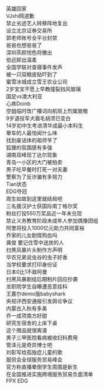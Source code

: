 英雄回家  
VJshi网道歉  
禁止劣迹艺人转移阵地复出  
设立北京证券交易所  
郭老师账号全平台封禁  
爸爸也想爸爸了  
深圳茶颜悦色将撤出  
伯远卸出温柔  
全国学联对查寝事件发声  
被一只双眼皮贴吓到了  
蜜雪冰城成立雪王农业公司  
2岁宝宝不愿上早教撞裂挡风玻璃  
国足vs澳大利亚  
心疼Doinb  
空姐临时改广播词向航班上烈属致敬  
9岁退役军犬眉毛胡须已变白  
14岁初中生考进清华成最小本科生  
晕车的人最怕闻什么味  
找到废话体的祖师爷了  
狐狸的氛围感有多强  
湖南双峰现丁达尔现象  
青岛一小区的大门被拍卖  
男子吃早餐时打死一对夫妻  
警察为了反诈骗有多努力  
Tian状态  
EDG夺冠  
周生如故到这里就结局吧  
三名援汉护士获国际南丁格尔奖  
粉丝打投550万奖品近一年未兑现  
禁止义务教育阶段未成年人参加偶像团组  
阿里将投入1000亿元助力共同富裕  
乔家的儿女剧情狗血吗  
龚俊 要记住雪中送炭的人  
扫黑风暴片头制作方声明  
华农兄弟说虫谷的虫子好香  
当学校要求打印身份证  
日本0比1不敌阿曼  
扫黑风暴剧组后期制片回应抄袭  
龙职院学生自曝遭恶意挂科  
王嘉尔demo版babyshark  
央视评西安通报引发舆论争议  
内蒙古入秋有多美  
乔一成项南方好甜  
研究生宿舍的上床下桌  
这个赠品就很离谱  
男子三甲医院看病被收妇科费用  
管泽元是奇异博士吧  
刘彰写给孤独症儿童的歌  
服贸会全球服务贸易峰会  
官方称直播晕倒学生周围是新生  
在全国推进实施跨境服务贸易负面清单  
FPX EDG  
